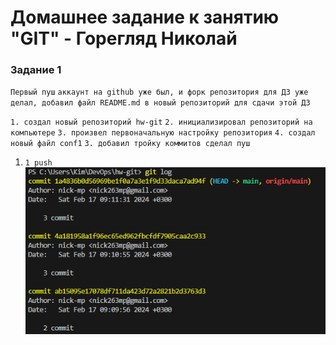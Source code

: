 # Домашнее задание к занятию "GIT" - Горегляд Николай



### Задание 1

`Первый пуш`
`аккаунт на github уже был, и форк репозитория для ДЗ уже делал, добавил файл README.md в новый репозиторий для сдачи этой ДЗ`

`1. создал новый репозиторий hw-git`
`2. инициализировал репозиторий на компьютере`
`3. произвел первоначальную настройку репозитория`
`4. создал новый файл conf1`
`3. добавил тройку коммитов сделал пуш`

1. `1 push`
   ![push](https://github.com/nick-mp/hw-git/blob/main/1%20push.png)


